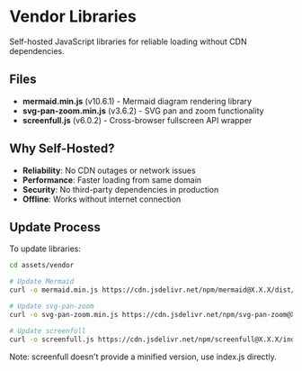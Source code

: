 # Vendor Libraries

Self-hosted JavaScript libraries for reliable loading without CDN dependencies.

## Files

- **mermaid.min.js** (v10.6.1) - Mermaid diagram rendering library
- **svg-pan-zoom.min.js** (v3.6.2) - SVG pan and zoom functionality  
- **screenfull.js** (v6.0.2) - Cross-browser fullscreen API wrapper

## Why Self-Hosted?

- **Reliability**: No CDN outages or network issues
- **Performance**: Faster loading from same domain
- **Security**: No third-party dependencies in production
- **Offline**: Works without internet connection

## Update Process

To update libraries:

```bash
cd assets/vendor

# Update Mermaid
curl -o mermaid.min.js https://cdn.jsdelivr.net/npm/mermaid@X.X.X/dist/mermaid.min.js

# Update svg-pan-zoom  
curl -o svg-pan-zoom.min.js https://cdn.jsdelivr.net/npm/svg-pan-zoom@X.X.X/dist/svg-pan-zoom.min.js

# Update screenfull
curl -o screenfull.js https://cdn.jsdelivr.net/npm/screenfull@X.X.X/index.js
```

Note: screenfull doesn't provide a minified version, use index.js directly.